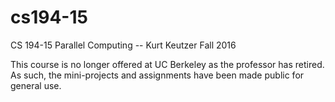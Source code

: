 # cs194-15
CS 194-15 Parallel Computing -- Kurt Keutzer Fall 2016  

This course is no longer offered at UC Berkeley as the professor has retired. As such, the mini-projects and assignments have been made public for general use.  
